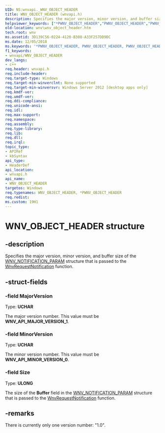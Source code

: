 ```yaml
---
UID: NS:wnvapi._WNV_OBJECT_HEADER
title: WNV_OBJECT_HEADER (wnvapi.h)
description: Specifies the major version, minor version, and buffer size of the WNV_NOTIFICATION_PARAM structure that is passed to the WnvRequestNotification function.helpviewer_keywords: ["*PWNV_OBJECT_HEADER","PWNV_OBJECT_HEADER","PWNV_OBJECT_HEADER structure pointer [Windows Network Virtualization]","WNV_OBJECT_HEADER","WNV_OBJECT_HEADER structure [Windows Network Virtualization]","wnv.wnv_object_header","wnvapi/PWNV_OBJECT_HEADER","wnvapi/WNV_OBJECT_HEADER"]
old-location: wnv\wnv_object_header.htm
tech.root: wnv
ms.assetid: 3D139C56-0224-4120-B308-A33F257DD9DC
ms.date: 12/05/2018
ms.keywords: '*PWNV_OBJECT_HEADER, PWNV_OBJECT_HEADER, PWNV_OBJECT_HEADER structure pointer [Windows Network Virtualization], WNV_OBJECT_HEADER, WNV_OBJECT_HEADER structure [Windows Network Virtualization], wnv.wnv_object_header, wnvapi/PWNV_OBJECT_HEADER, wnvapi/WNV_OBJECT_HEADER'
f1_keywords:
- wnvapi/WNV_OBJECT_HEADER
dev_langs:
- c++
req.header: wnvapi.h
req.include-header: 
req.target-type: Windows
req.target-min-winverclnt: None supported
req.target-min-winversvr: Windows Server 2012 [desktop apps only]
req.kmdf-ver: 
req.umdf-ver: 
req.ddi-compliance: 
req.unicode-ansi: 
req.idl: 
req.max-support: 
req.namespace: 
req.assembly: 
req.type-library: 
req.lib: 
req.dll: 
req.irql: 
topic_type:
- APIRef
- kbSyntax
api_type:
- HeaderDef
api_location:
- wnvapi.h
api_name:
- WNV_OBJECT_HEADER
targetos: Windows
req.typenames: WNV_OBJECT_HEADER, *PWNV_OBJECT_HEADER
req.redist: 
ms.custom: 19H1
---
```


# WNV_OBJECT_HEADER structure


## -description


Specifies the major version, minor version, and buffer size of the <a href="https://docs.microsoft.com/windows/desktop/api/wnvapi/ns-wnvapi-wnv_notification_param">WNV_NOTIFICATION_PARAM</a> structure that is passed to the <a href="https://docs.microsoft.com/previous-versions/windows/desktop/api/wnvapi/nf-wnvapi-wnvrequestnotification">WnvRequestNotification</a> function.


## -struct-fields




### -field MajorVersion

Type: <b>UCHAR</b>

The major version number. This value must be <b>WNV_API_MAJOR_VERSION_1</b>.


### -field MinorVersion

Type: <b>UCHAR</b>

The minor version number. This value must be <b>WNV_API_MINOR_VERSION_0</b>.


### -field Size

Type: <b>ULONG</b>

The size of the <b>Buffer</b> field in the <a href="https://docs.microsoft.com/windows/desktop/api/wnvapi/ns-wnvapi-wnv_notification_param">WNV_NOTIFICATION_PARAM</a> structure that is passed to the <a href="https://docs.microsoft.com/previous-versions/windows/desktop/api/wnvapi/nf-wnvapi-wnvrequestnotification">WnvRequestNotification</a> function.


## -remarks



There is currently only one version number: "1.0".



